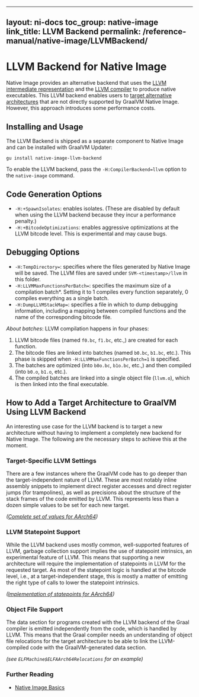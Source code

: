 
---
layout: ni-docs
toc_group: native-image
link_title: LLVM Backend
permalink: /reference-manual/native-image/LLVMBackend/
---

# LLVM Backend for Native Image

Native Image provides an alternative backend that uses the [LLVM intermediate representation](https://llvm.org/docs/LangRef.html) and the [LLVM compiler](http://llvm.org/docs/CommandGuide/llc.html) to produce native executables.
This LLVM backend enables users to [target alternative architectures](#how-to-add-a-target-architecture-to-graalvm-using-llvm-backend) that are not directly supported by GraalVM Native Image. However, this approach introduces some performance costs.

## Installing and Usage

The LLVM Backend is shipped as a separate component to Native Image and can be installed with GraalVM Updater:
```shell
gu install native-image-llvm-backend
```

To enable the LLVM backend, pass the `-H:CompilerBackend=llvm` option to the `native-image` command. 

## Code Generation Options

* `-H:+SpawnIsolates`: enables isolates. (These are disabled by default when using the LLVM backend because they incur a performance penalty.)
* `-H:+BitcodeOptimizations`: enables aggressive optimizations at the LLVM bitcode level. This is experimental and may cause bugs.

## Debugging Options

* `-H:TempDirectory=`: specifies where the files generated by Native Image will be saved. The LLVM files are saved under `SVM-<timestamp>/llvm` in this folder.
* `-H:LLVMMaxFunctionsPerBatch=`: specifies the maximum size of a compilation batch\*. Setting it to 1 compiles every function separately, 0 compiles everything as a single batch.
* `-H:DumpLLVMStackMap=`: specifies a file in which to dump debugging information, including a mapping between compiled functions and the name of the corresponding bitcode file.

*About batches*: LLVM compilation happens in four phases:
1. LLVM bitcode files (named `f0.bc`, `f1.bc`, etc.,) are created for each function.
2. The bitcode files are linked into batches (named `b0.bc`, `b1.bc`, etc.). This phase is skipped when `-H:LLVMMaxFunctionsPerBatch=1` is specified.
3. The batches are optimized (into `b0o.bc`, `b1o.bc`, etc.,) and then compiled (into `b0.o`, `b1.o`, etc.).
4. The compiled batches are linked into a single object file (`llvm.o`), which is then linked into the final executable.

## How to Add a Target Architecture to GraalVM Using LLVM Backend

An interesting use case for the LLVM backend is to target a new architecture without having to implement a completely new backend for Native Image.
The following are the necessary steps to achieve this at the moment.

### Target-Specific LLVM Settings

There are a few instances where the GraalVM code has to go deeper than the target-independent nature of LLVM.
These are most notably inline assembly snippets to implement direct register accesses and direct register jumps (for trampolines), as well as precisions about the structure of the stack frames of the code emitted by LLVM.
This represents less than a dozen simple values to be set for each new target.

_([Complete set of values for AArch64](https://github.com/oracle/graal/commit/80cceec6f6299181d94e844eb22dffbef3ecc9e4))_

### LLVM Statepoint Support

While the LLVM backend uses mostly common, well-supported features of LLVM, garbage collection support implies the use of statepoint intrinsics, an experimental feature of LLVM.
This means that supporting a new architecture will require the implementation of statepoints in LLVM for the requested target.
As most of the statepoint logic is handled at the bitcode level, i.e., at a target-independent stage, this is mostly a matter of emitting the right type of calls to lower the statepoint intrinsics.

_([Implementation of statepoints for AArch64](https://reviews.llvm.org/D66012))_

### Object File Support

The data section for programs created with the LLVM backend of the Graal compiler is emitted independently from the code, which is handled by LLVM.
This means that the Graal compiler needs an understanding of object file relocations for the target architecture to be able to link the LLVM-compiled code with the GraalVM-generated data section.

_(see `ELFMachine$ELFAArch64Relocations` for an example)_

### Further Reading

* [Native Image Basics](NativeImageBasics.md)